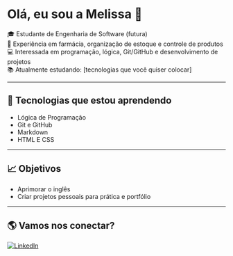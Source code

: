 # Olá, eu sou a Melissa 👋  

🎓 Estudante de Engenharia de Software (futura)  
💊 Experiência em farmácia, organização de estoque e controle de produtos  
💻 Interessada em programação, lógica, Git/GitHub e desenvolvimento de projetos  
📚 Atualmente estudando: [tecnologias que você quiser colocar]  

---

## 🚀 Tecnologias que estou aprendendo
- Lógica de Programação  
- Git e GitHub  
- Markdown  
- HTML E CSS  

---

## 📈 Objetivos
- Aprimorar o inglês
- Criar projetos pessoais para prática e portfólio  

---

## 🌎 Vamos nos conectar?
[![LinkedIn](https://img.shields.io/badge/LinkedIn-blue?style=for-the-badge&logo=linkedin)](https://www.linkedin.com/in/melissalopes16/)  
